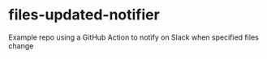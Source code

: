 # files-updated-notifier
Example repo using a GitHub Action to notify on Slack when specified files change
